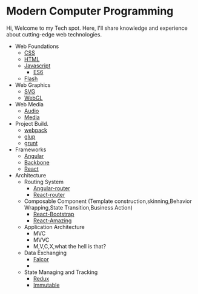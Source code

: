 # Modern Computer Programming

Hi, Welcome to my Tech spot. Here, I'll share knowledge and experience about cutting-edge web technologies.

* Web Foundations
    * [CSS](./css/css.md)
    * [HTML](./html/html.md)
    * [Javascript](./javascript/javascript.md)
        * [ES6](http://exploringjs.com/es6/)
    * [Flash](./flash/flash.md)
* Web Graphics
    * [SVG](./svg/svg.md)
    * [WebGL](./webgl/webgl.md)
* Web Media
    * [Audio](./audio/audio.md)
    * [Media](./media/media.md)
* Project Build.
    * [webpack](http://webpack.github.io/)
    * [glup](http://gulpjs.com/)
    * [grunt](http://grunt.com)
* Frameworks
    * [Angular](https://angularjs.org/)
    * [Backbone](http://backbonejs.org)
    * [React](https://facebook.github.io/react)
* Architecture
    * Routing System
        * [Angular-router](https://github.com/angular-ui/ui-router)
        * [React-router](https://github.com/rackt/react-router)
    * Composable Component (Template construction,skinning,Behavior Wrapping,State Transition,Business Action)
        * [React-Bootstrap](http://react-bootstrap.github.io)
        * [React-Amazing](http://amazeui.org/react/)
    * Application Architecture
        * MVC
        * MVVC
        * M,V,C,X,what the hell is that?
    * Data Exchanging
        * [Falcor](http://netflix.github.io/falcor/)
        * 
    * State Managing and Tracking
        * [Redux](http://redux.js.org/)
        * [Immutable](http://facebook.github.io/immutable-js/)
        